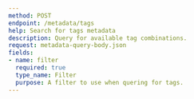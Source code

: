 ```yaml
---
method: POST
endpoint: /metadata/tags
help: Search for tags metadata
description: Query for available tag combinations.
request: metadata-query-body.json
fields:
- name: filter
  required: true
  type_name: Filter
  purpose: A filter to use when quering for tags.
---
```

